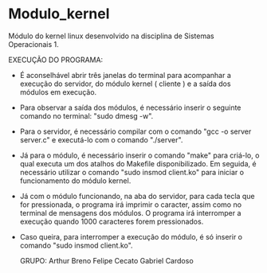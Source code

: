 # Modulo_kernel
Módulo do kernel linux desenvolvido na disciplina de Sistemas Operacionais 1.

EXECUÇÃO DO PROGRAMA:
- É aconselhável abrir três janelas do terminal para acompanhar a execução do servidor, do módulo kernel ( cliente ) e a saída dos módulos em execução.
- Para observar a saída dos módulos, é necessário inserir o seguinte comando no terminal: "sudo dmesg -w".
- Para o servidor, é necessário compilar com o comando "gcc -o server server.c" e executá-lo com o comando "./server".
- Já para o módulo, é necessário inserir o comando "make" para criá-lo, o qual executa um dos atalhos do Makefile disponibilizado. Em seguida, é 
necessário utilizar o comando "sudo insmod client.ko" para iniciar o funcionamento do módulo kernel.
- Já com o módulo funcionando, na aba do servidor, para cada tecla que for pressionada, o programa irá imprimir o caracter, assim como no terminal de mensagens dos módulos. O programa irá interromper a execução quando 1000 caracteres forem pressionados.
- Caso queira, para interromper a execução do módulo, é só inserir o comando "sudo insmod client.ko".

  GRUPO:  Arthur Breno
          Felipe Cecato
          Gabriel Cardoso

